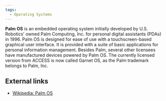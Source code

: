 ```yaml
---
tags:
  - Operating Systems
---
```

**Palm OS** is an embedded operating system initially developed by U.S.
Robotics' owned Palm Computing, Inc. for personal digital assistants (PDAs) in
1996. Palm OS is designed for ease of use with a touchscreen-based graphical
user interface. It is provided with a suite of basic applications for personal
information management. Besides Palm, several other licensees have manufactured
devices powered by Palm OS.  The currently licensed version from ACCESS is now
called Garnet OS, as the Palm trademark belongs to Palm, Inc.

## External links

* [Wikipedia: Palm OS](https://en.wikipedia.org/wiki/Palm_OS)
